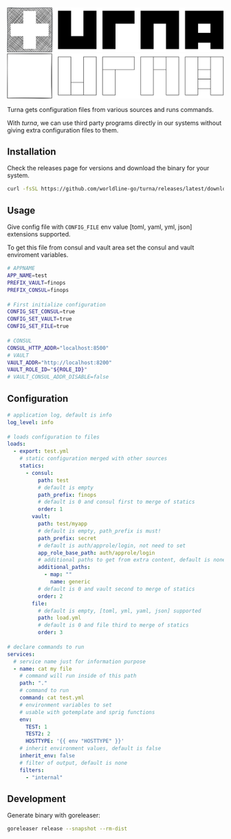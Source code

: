 ![turna](_assets/turna.svg#gh-light-mode-only)
![turna](_assets/turna_light.svg#gh-dark-mode-only)

Turna gets configuration files from various sources and runs commands.

With _turna_, we can use third party programs directly in our systems without giving extra configuration files to them.

## Installation

Check the releases page for versions and download the binary for your system.

```sh
curl -fsSL https://github.com/worldline-go/turna/releases/latest/download/turna_Linux_x86_64.tar.gz | sudo tar -xz --overwrite -C /usr/local/bin/
```

## Usage

Give config file with `CONFIG_FILE` env value [toml, yaml, yml, json] extensions supported.

To get this file from consul and vault area set the consul and vault enviroment variables.

```sh
# APPNAME
APP_NAME=test
PREFIX_VAULT=finops
PREFIX_CONSUL=finops

# First initialize configuration
CONFIG_SET_CONSUL=true
CONFIG_SET_VAULT=true
CONFIG_SET_FILE=true

# CONSUL
CONSUL_HTTP_ADDR="localhost:8500"
# VAULT
VAULT_ADDR="http://localhost:8200"
VAULT_ROLE_ID="${ROLE_ID}"
# VAULT_CONSUL_ADDR_DISABLE=false
```

## Configuration

```yml
# application log, default is info
log_level: info

# loads configuration to files
loads:
  - export: test.yml
    # static configuration merged with other sources
    statics:
      - consul:
          path: test
          # default is empty
          path_prefix: finops
          # default is 0 and consul first to merge of statics
          order: 1
        vault:
          path: test/myapp
          # default is empty, path_prefix is must!
          path_prefix: secret
          # default is auth/approle/login, not need to set
          app_role_base_path: auth/approle/login
          # additional paths to get from extra content, default is none
          additional_paths:
            - map: ""
              name: generic
          # default is 0 and vault second to merge of statics
          order: 2
        file:
          # default is empty, [toml, yml, yaml, json] supported
          path: load.yml
          # default is 0 and file third to merge of statics
          order: 3

# declare commands to run
services:
  # service name just for information purpose
  - name: cat my file
    # command will run inside of this path
    path: "."
    # command to run
    command: cat test.yml
    # environment variables to set
    # usable with gotemplate and sprig functions
    env:
      TEST: 1
      TEST2: 2
      HOSTTYPE: '{{ env "HOSTTYPE" }}'
    # inherit environment values, default is false
    inherit_env: false
    # filter of output, default is none
    filters:
      - "internal"
```

## Development

Generate binary with goreleaser:

```sh
goreleaser release --snapshot --rm-dist
```
